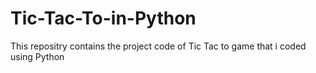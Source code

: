 # Tic-Tac-To-in-Python
This repositry contains the project code of Tic Tac to game that i coded using Python
